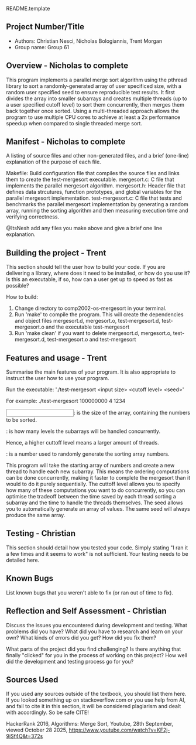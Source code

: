 README.template

## Project Number/Title 

* Authors: Christian Nesci, Nicholas Bologiannis, Trent Morgan
* Group name: Group 61

## Overview - Nicholas to complete
This program implements a parallel merge sort algorithm using the pthread library to sort a randomly-generated array of user specificed size, with a random user specified seed to ensure reproducible test results. It first divides the array into smaller subarrays and creates multiple threads (up to a user specified cutoff level) to sort them concurrently, then merges them back together once sorted. Using a multi-threaded approach allows the program to use multiple CPU cores to achieve at least a 2x performance speedup when compared to single threaded merge sort.


## Manifest - Nicholas to complete

A listing of source files and other non-generated files, and a brief
(one-line) explanation of the purpose of each file.

Makefile: Build configuration file that compiles the source files and links them to create the test-mergesort executable.
mergesort.c: C file that implements the parallel mergesort algorithm.
mergesort.h: Header file that defines data strcutures, function prototypes, and global variables for the parallel mergesort implementation.
test-mergesort.c: C file that tests and benchmarks the parallel mergesort implementation by generating a random array, running the sorting algorithm and then measuring execution time and verifying correctness.

@ItsNesh add any files you make above and give a brief one line explanation.

## Building the project - Trent

This section should tell the user how to build your code.  If you are
delivering a library, where does it need to be installed, or how do you use
it? Is this an executable, if so, how can a user get up to speed as fast as
possible?

How to build:
1. Change directory to comp2002-os-mergesort in your terminal. 
2. Run 'make' to compile the program. This will create the dependencies and object files
mergesort.d, mergesort.o, test-mergesort.d, test-mergesort.o and the executable test-mergesort 
3. Run 'make clean' if you want to delete mergesort.d, mergesort.o, test-mergesort.d, test-mergesort.o 
and test-mergesort 

## Features and usage - Trent

Summarise the main features of your program. It is also appropriate to
instruct the user how to use your program.

Run the executable: './test-mergesort \<input size\> \<cutoff level\> \<seed\>'

For example: ./test-mergesort 100000000 4 1234

<input size>: is the size of the array, containing the numbers to be sorted.

<cutoff level>: is how many levels the subarrays will be handled concurrently.

Hence, a higher cuttoff level means a larger amount of threads. 

<seed>: is a number used to randomly generate the sorting array numbers.

This program will take the starting array of numbers and create a new thread to handle each
new subarray. This means the ordering computations can be done concurrently, making it faster 
to complete the mergesort than it would to do it purely sequentially. The cuttoff level allows 
you to specify how many of these computations you want to do concurrently, so you can optimise
the tradeoff between the time saved by each thread sorting a subarray and the time to handle
the threads themselves. The seed allows you to automatically generate an array of values. The 
same seed will always produce the same array. 

## Testing - Christian

This section should detail how you tested your code. Simply stating "I ran
it a few times and it seems to work" is not sufficient. Your testing needs
to be detailed here.

## Known Bugs

List known bugs that you weren't able to fix (or ran out of time to fix).

## Reflection and Self Assessment - Christian

Discuss the issues you encountered during development and testing. What
problems did you have? What did you have to research and learn on your own?
What kinds of errors did you get? How did you fix them?

What parts of the project did you find challenging? Is there anything that
finally "clicked" for you in the process of working on this project? How well
did the development and testing process go for you?

## Sources Used

If you used any sources outside of the textbook, you should list them here. 
If you looked something up on stackoverflow.com or you use help from AI, and 
fail to cite it in this section, it will be considered plagiarism and dealt 
with accordingly. So be safe CITE!

HackerRank 2016, Algorithms: Merge Sort, Youtube, 28th September, viewed October 28 2025, <https://www.youtube.com/watch?v=KF2j-9iSf4Q&t=372s>
